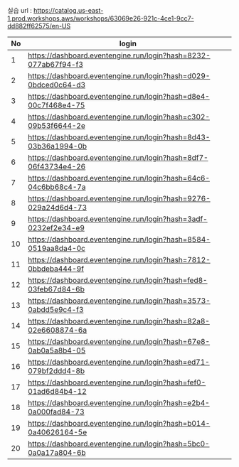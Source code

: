 실습 url : https://catalog.us-east-1.prod.workshops.aws/workshops/63069e26-921c-4ce1-9cc7-dd882ff62575/en-US

|No  | login                                                           |
| -- | --------------------------------------------------------------- |
|1   | https://dashboard.eventengine.run/login?hash=8232-077ab67f94-f3 |
|2   | https://dashboard.eventengine.run/login?hash=d029-0bdced0c64-d3 |
|3   | https://dashboard.eventengine.run/login?hash=d8e4-00c7f468e4-75 |
|4   | https://dashboard.eventengine.run/login?hash=c302-09b53f6644-2e |
|5   | https://dashboard.eventengine.run/login?hash=8d43-03b36a1994-0b |
|6   | https://dashboard.eventengine.run/login?hash=8df7-06f43734e4-26 |
|7   | https://dashboard.eventengine.run/login?hash=64c6-04c6bb68c4-7a |
|8   | https://dashboard.eventengine.run/login?hash=9276-029a24d6d4-73 |
|9   | https://dashboard.eventengine.run/login?hash=3adf-0232ef2e34-e9 |
|10  | https://dashboard.eventengine.run/login?hash=8584-0519aa8da4-0c |
|11  | https://dashboard.eventengine.run/login?hash=7812-0bbdeba444-9f |
|12  | https://dashboard.eventengine.run/login?hash=fed8-03feb67d84-6b |
|13  | https://dashboard.eventengine.run/login?hash=3573-0abdd5e9c4-f3 |
|14  | https://dashboard.eventengine.run/login?hash=82a8-02e6608874-6a |
|15  | https://dashboard.eventengine.run/login?hash=67e8-0ab0a5a8b4-05 |
|16  | https://dashboard.eventengine.run/login?hash=ed71-079bf2ddd4-8b |
|17  | https://dashboard.eventengine.run/login?hash=fef0-01ad6d84b4-12 |
|18  | https://dashboard.eventengine.run/login?hash=e2b4-0a000fad84-73 |
|19  | https://dashboard.eventengine.run/login?hash=b014-0a40626164-5e |
|20  | https://dashboard.eventengine.run/login?hash=5bc0-0a0a17a804-6b |
